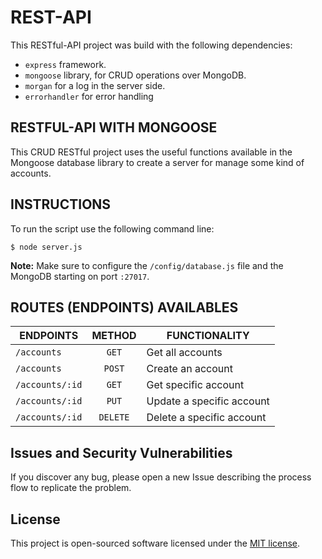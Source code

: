 # REST-API

This RESTful-API project was build with the following dependencies:

* ``express`` framework.
* ``mongoose`` library, for CRUD operations over MongoDB.
* ``morgan`` for a log in the server side.
* ``errorhandler`` for error handling

## RESTFUL-API WITH MONGOOSE

This CRUD RESTful project uses the useful functions available in the Mongoose database library to create a server for manage some kind of  accounts.

## INSTRUCTIONS

To run the script use the following command line:

```
$ node server.js
```

**Note:** Make sure to configure the `/config/database.js` file and the MongoDB starting on port `:27017`.

## ROUTES (ENDPOINTS) AVAILABLES

|ENDPOINTS  |METHOD  |FUNCTIONALITY |
|---|:---:|---|
|`/accounts`| `GET`| Get all accounts|
|`/accounts`| `POST`| Create an account|
|`/accounts/:id`| `GET`| Get specific account|
|`/accounts/:id`| `PUT`| Update a specific account|
|`/accounts/:id`| `DELETE`| Delete a specific account|

## Issues and Security Vulnerabilities

If you discover any bug, please  open a new Issue describing the process flow to replicate the problem.

## License

This project is open-sourced software licensed under the [MIT license](https://opensource.org/licenses/MIT).
